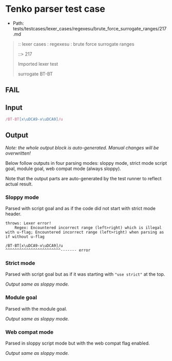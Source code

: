 # Tenko parser test case

- Path: tests/testcases/lexer_cases/regexesu/brute_force_surrogate_ranges/217.md

> :: lexer cases : regexesu : brute force surrogate ranges
>
> ::> 217
>
> Imported lexer test
>
> surrogate BT-BT

## FAIL

## Input

`````js
/BT-BT[x\uDCA9-x\uDCA9]/u
`````

## Output

_Note: the whole output block is auto-generated. Manual changes will be overwritten!_

Below follow outputs in four parsing modes: sloppy mode, strict mode script goal, module goal, web compat mode (always sloppy).

Note that the output parts are auto-generated by the test runner to reflect actual result.

### Sloppy mode

Parsed with script goal and as if the code did not start with strict mode header.

`````
throws: Lexer error!
    Regex: Encountered incorrect range (left>right) which is illegal with u-flag; Encountered incorrect range (left>right) when parsing as if without u-flag

/BT-BT[x\uDCA9-x\uDCA9]/u
^^^^^^^^^^^^^^^^^^^^^^^^------- error
`````

### Strict mode

Parsed with script goal but as if it was starting with `"use strict"` at the top.

_Output same as sloppy mode._

### Module goal

Parsed with the module goal.

_Output same as sloppy mode._

### Web compat mode

Parsed in sloppy script mode but with the web compat flag enabled.

_Output same as sloppy mode._
